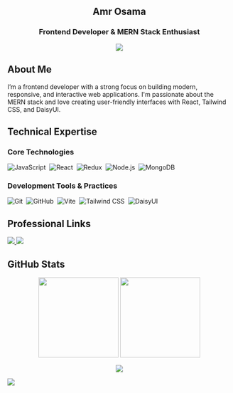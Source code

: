 <h2 align="center">Amr Osama</h2>
<h3 align="center">Frontend Developer & MERN Stack Enthusiast</h3>

<p align="center">
  <a href="https://github.com/DenverCoder1/readme-typing-svg">
    <img src="https://readme-typing-svg.herokuapp.com/?lines=Frontend%20Developer;Building%20Interactive%20Web%20Applications;Learning%20Every%20Day;Passionate%20About%20React%20and%20Redux;MERN%20Stack%20Developer&font=Fira%20Code&center=true&width=460&height=45&color=94a3b8&vCenter=true&size=22">
  </a>
</p>

## About Me
I’m a frontend developer with a strong focus on building modern, responsive, and interactive web applications. I'm passionate about the MERN stack and love creating user-friendly interfaces with React, Tailwind CSS, and DaisyUI.

## Technical Expertise

### Core Technologies
![JavaScript](https://img.shields.io/badge/-JavaScript-05122A?style=flat&logo=javascript)&nbsp;
![React](https://img.shields.io/badge/-React-05122A?style=flat&logo=react)&nbsp;
![Redux](https://img.shields.io/badge/-Redux-05122A?style=flat&logo=redux)&nbsp;
![Node.js](https://img.shields.io/badge/-Node.js-05122A?style=flat&logo=node.js)&nbsp;
![MongoDB](https://img.shields.io/badge/-MongoDB-05122A?style=flat&logo=mongodb)&nbsp;

### Development Tools & Practices
![Git](https://img.shields.io/badge/-Git-05122A?style=flat&logo=git)&nbsp;
![GitHub](https://img.shields.io/badge/-GitHub-05122A?style=flat&logo=github)&nbsp;
![Vite](https://img.shields.io/badge/-Vite-05122A?style=flat&logo=vite&logoColor=6E40C9)&nbsp;
![Tailwind CSS](https://img.shields.io/badge/-Tailwind%20CSS-05122A?style=flat&logo=tailwindcss)&nbsp;
![DaisyUI](https://img.shields.io/badge/-DaisyUI-05122A?style=flat&logo=daisyui)&nbsp;

## Professional Links
<a href="https://www.linkedin.com/in/amr-osama/" target="_blank">
  <img src="https://img.shields.io/badge/-LinkedIn-0077B5?style=for-the-badge&logo=Linkedin&logoColor=white"/>
</a>
<a href="https://t.me/amrosama" target="_blank">
  <img src="https://img.shields.io/badge/-Telegram-0088CC?style=for-the-badge&logo=Telegram&logoColor=white"/>
</a>

## GitHub Stats

<p align="center">
  <img height="180em" src="https://github-readme-stats.vercel.app/api?username=AmrOsama&show_icons=true&theme=github_dark&include_all_commits=true&count_private=true"/>
  <img height="180em" src="https://github-readme-stats.vercel.app/api/top-langs/?username=AmrOsama&layout=compact&langs_count=7&theme=github_dark"/>
</p>

<p align="center">
  <img src="https://github-profile-summary-cards.vercel.app/api/cards/profile-details?username=AmrOsama&theme=github_dark" />
</p>

<a href="https://komarev.com/ghpvc/?username=AmrOsama&style=for-the-badge">
  <img src="https://komarev.com/ghpvc/?username=AmrOsama&style=for-the-badge">
</a>
